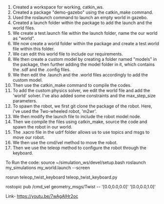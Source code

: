 1. Created a workspace for working, catkin_ws.
2. Created a package "demo-gazebo" using the catkin_make command.
3. Used the roslaunch command to launch an empty world in gazebo.
4. Created a launch folder within the package to add the launch and the world files.
5. We create a test.launch file within the launch folder, name the our world as "world".
6. We now create a world folder within the package and create a test.world file within this folder.
7. We can edit this world file to include our requirements.
8. We then create a custom model by creating a folder named "models" in the package, then further adding the model folder in it, which contains the .sdf and the .config files.
9. We then edit the .launch and the .world files accordingly to add the custom model.
10. Then use the catkin_make command to compile the codes.
11. To add the custom physics solver, we edit the world file and add the 'world' solver. I've also added some constraints and the max_step_size parameters.
12. To spawn the robot, we first git clone the package of the robot. Here, i've used the Two-wheeled robot, 'm2wr'.
13. We then modify the launch file to include the robot model node.
14. Then we compile the files using catkin_make, source the code and spawn the robot in our world.
15. The .xacro file in the udrf folder allows us to use topics and msgs to move our robot.
16. We then use the cmd/vel method to move the robot.
17. Then we use the teleop method to configure the robot through the keyboard.

To Run the code:
source ~/simulation_ws/devel/setup.bash
roslaunch my_simulations my_world.launch --screen

rosrun teleop_twist_keyboard teleop_twist_keyboard.py

rostopic pub /cmd_vel geometry_msgs/Twist -- '[0.0,0.0,0.0]' '[0.0,0.0,1.0]'


Link- https://youtu.be/7wAgAlHr2oc
